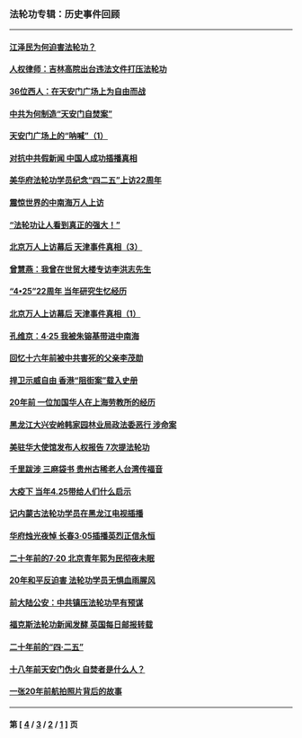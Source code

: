 ### 法轮功专辑：历史事件回顾
---
#### [江泽民为何迫害法轮功？](../../pages/nf5793/n13876324.md?07120430) 
#### [人权律师：吉林高院出台违法文件打压法轮功](../../pages/nf5793/n13825665.md?07120430) 
#### [36位西人：在天安门广场上为自由而战](../../pages/nf5793/n13390029.md?07120430) 
#### [中共为何制造“天安门自焚案”](../../pages/nf5793/n13183270.md?07120430) 
#### [天安门广场上的“呐喊”（1）](../../pages/nf5793/n13105277.md?07120430) 
#### [对抗中共假新闻 中国人成功插播真相](../../pages/nf5793/n12910618.md?07120430) 
#### [美华府法轮功学员纪念“四二五”上访22周年](../../pages/nf5793/n12904445.md?07120430) 
#### [震惊世界的中南海万人上访](../../pages/nf5793/n12903976.md?07120430) 
#### [“法轮功让人看到真正的强大！”](../../pages/nf5793/n12903195.md?07120430) 
#### [北京万人上访幕后 天津事件真相（3）](../../pages/nf5793/n12902807.md?07120430) 
#### [曾慧燕：我曾在世贸大楼专访李洪志先生](../../pages/nf5793/n12898729.md?07120430) 
#### [“4•25”22周年 当年研究生忆经历](../../pages/nf5793/n12894152.md?07120430) 
#### [北京万人上访幕后 天津事件真相（1）](../../pages/nf5793/n12885174.md?07120430) 
#### [孔维京：4·25 我被朱镕基带进中南海](../../pages/nf5793/n12864987.md?07120430) 
#### [回忆十六年前被中共害死的父亲李茂勋](../../pages/nf5793/n12880270.md?07120430) 
#### [捍卫示威自由 香港“阻街案”载入史册](../../pages/nf5793/n12811245.md?07120430) 
#### [20年前 一位加国华人在上海劳教所的经历](../../pages/nf5793/n12707932.md?07120430) 
#### [黑龙江大兴安岭韩家园林业局政法委恶行 涉命案](../../pages/nf5793/n12622815.md?07120430) 
#### [美驻华大使馆发布人权报告 7次提法轮功](../../pages/nf5793/n12520541.md?07120430) 
#### [千里跋涉 三麻袋书 贵州古稀老人台湾传福音](../../pages/nf5793/n12198750.md?07120430) 
#### [大疫下 当年4.25带给人们什么启示](../../pages/nf5793/n12058565.md?07120430) 
#### [记内蒙古法轮功学员在黑龙江电视插播](../../pages/nf5793/n11699194.md?07120430) 
#### [华府烛光夜悼 长春3·05插播英烈正信永恒](../../pages/nf5793/n11397432.md?07120430) 
#### [二十年前的7·20 北京青年郭为民彻夜未眠](../../pages/nf5793/n11354195.md?07120430) 
#### [20年和平反迫害 法轮功学员无惧血雨腥风](../../pages/nf5793/n11348279.md?07120430) 
#### [前大陆公安：中共镇压法轮功早有预谋](../../pages/nf5793/n11352168.md?07120430) 
#### [福克斯法轮功新闻发酵  英国每日邮报转载](../../pages/nf5793/n11285952.md?07120430) 
#### [二十年前的“四·二五”](../../pages/nf5793/n11207639.md?07120430) 
#### [十八年前天安门伪火 自焚者是什么人？](../../pages/nf5793/n10996556.md?07120430) 
#### [一张20年前航拍照片背后的故事](../../pages/nf5793/n10693797.md?07120430) 

---
#### 第 [ [4](./4.md?07120430) / [3](./3.md?07120430) / [2](./2.md?07120430) / [1](./1.md?07120430) ] 页
